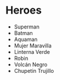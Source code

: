 # Heroes

* Superman
* Batman
* Aquaman
* Mujer Maravilla
* Linterna Verde
* Robin
* Volcán Negro
* Chupetin Trujillo
